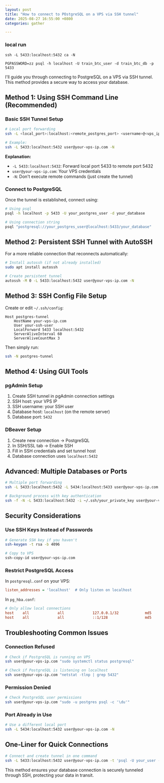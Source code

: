 ```yaml
---
layout: post
title: "How to connect to POstgreSQL on a VPS via SSH tunnel"
date: 2025-08-27 16:55:00 +0800
categories: gather

---
```


### local run
```
ssh -L 5433:localhost:5432 ca -N
```

```
PGPASSWORD=zz psql -h localhost -U train_btc_user -d train_btc_db -p 5433
```

I'll guide you through connecting to PostgreSQL on a VPS via SSH tunnel. This method provides a secure way to access your database.

## Method 1: Using SSH Command Line (Recommended)

### Basic SSH Tunnel Setup

```bash
# Local port forwarding
ssh -L <local_port>:localhost:<remote_postgres_port> <username>@<vps_ip> -N

# Example:
ssh -L 5433:localhost:5432 user@your-vps-ip.com -N
```

**Explanation:**
- `-L 5433:localhost:5432`: Forward local port 5433 to remote port 5432
- `user@your-vps-ip.com`: Your VPS credentials
- `-N`: Don't execute remote commands (just create the tunnel)

### Connect to PostgreSQL

Once the tunnel is established, connect using:

```bash
# Using psql
psql -h localhost -p 5433 -U your_postgres_user -d your_database

# Using connection string
psql "postgresql://your_postgres_user@localhost:5433/your_database"
```

## Method 2: Persistent SSH Tunnel with AutoSSH

For a more reliable connection that reconnects automatically:

```bash
# Install autossh (if not already installed)
sudo apt install autossh

# Create persistent tunnel
autossh -M 0 -L 5433:localhost:5432 user@your-vps-ip.com -N
```

## Method 3: SSH Config File Setup

Create or edit `~/.ssh/config`:

```ssh-config
Host postgres-tunnel
    HostName your-vps-ip.com
    User your-ssh-user
    LocalForward 5433 localhost:5432
    ServerAliveInterval 60
    ServerAliveCountMax 3
```

Then simply run:
```bash
ssh -N postgres-tunnel
```

## Method 4: Using GUI Tools

### pgAdmin Setup
1. Create SSH tunnel in pgAdmin connection settings
2. SSH host: your VPS IP
3. SSH username: your SSH user
4. Database host: `localhost` (on the remote server)
5. Database port: `5432`

### DBeaver Setup
1. Create new connection → PostgreSQL
2. In SSH/SSL tab → Enable SSH
3. Fill in SSH credentials and set tunnel host
4. Database connection uses `localhost:5432`

## Advanced: Multiple Databases or Ports

```bash
# Multiple port forwarding
ssh -L 5433:localhost:5432 -L 5434:localhost:5433 user@your-vps-ip.com -N

# Background process with key authentication
ssh -f -N -L 5433:localhost:5432 -i ~/.ssh/your_private_key user@your-vps-ip.com
```

## Security Considerations

### Use SSH Keys Instead of Passwords
```bash
# Generate SSH key if you haven't
ssh-keygen -t rsa -b 4096

# Copy to VPS
ssh-copy-id user@your-vps-ip.com
```

### Restrict PostgreSQL Access
In `postgresql.conf` on your VPS:
```ini
listen_addresses = 'localhost'  # Only listen on localhost
```

In `pg_hba.conf`:
```ini
# Only allow local connections
host    all             all             127.0.0.1/32            md5
host    all             all             ::1/128                 md5
```

## Troubleshooting Common Issues

### Connection Refused
```bash
# Check if PostgreSQL is running on VPS
ssh user@your-vps-ip.com "sudo systemctl status postgresql"

# Check if PostgreSQL is listening on localhost
ssh user@your-vps-ip.com "netstat -tlnp | grep 5432"
```

### Permission Denied
```bash
# Check PostgreSQL user permissions
ssh user@your-vps-ip.com "sudo -u postgres psql -c '\du'"
```

### Port Already in Use
```bash
# Use a different local port
ssh -L 5434:localhost:5432 user@your-vps-ip.com -N
```

## One-Liner for Quick Connections

```bash
# Connect and create tunnel in one command
ssh -L 5433:localhost:5432 user@your-vps-ip.com -t 'psql -U your_user -d your_db'
```

This method ensures your database connection is securely tunneled through SSH, protecting your data in transit.